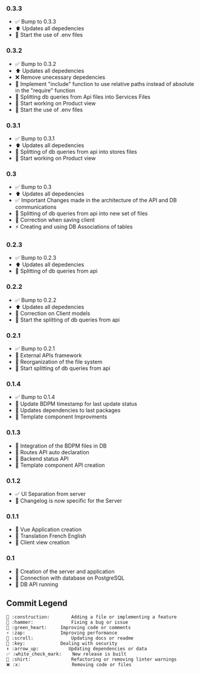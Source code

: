 ### 0.3.3
  - ✅ Bump to 0.3.3
  - ⬆️ Updates all depedencies
  - 🔑 Start the use of .env files

### 0.3.2
  - ✅ Bump to 0.3.2
  - ⬆️ Updates all depedencies
  - ❌ Remove unecessary depedencies
  - 👕 Implement "include" function to use relative paths instead of absolute in the "require" function
  - 🚧 Splitting db queries from Api files into Services Files
  - 🚧 Start working on Product view
  - 🔑 Start the use of .env files

### 0.3.1
  - ✅ Bump to 0.3.1
  - ⬆️ Updates all depedencies
  - 🚧 Splitting of db queries from api into stores files
  - 🚧 Start working on Product view

### 0.3
  - ✅ Bump to 0.3
  - ⬆️ Updates all depedencies
  - ✅ Important Changes made in the architecture of the API and DB communications
  - 🚧 Splitting of db queries from api into new set of files
  - 🔨 Correction when saving client
  - ⚡ Creating and using DB Associations of tables

### 0.2.3
  - ✅ Bump to 0.2.3
  - ⬆️ Updates all depedencies
  - 🚧 Splitting of db queries from api

### 0.2.2
  - ✅ Bump to 0.2.2
  - ⬆️ Updates all depedencies
  - 🔨 Correction on Client models
  - 🚧 Start the splitting of db queries from api

### 0.2.1
  - ✅ Bump to 0.2.1
  - 🚧 External APIs framework
  - 🚧 Reorganization of the file system
  - 🚧 Start splitting of db queries from api

### 0.1.4
  - ✅ Bump to 0.1.4
  - 🚧 Update BDPM timestamp for last update status
  - 🔁 Updates dependencies to last packages
  - 📜 Template component Improvments

### 0.1.3
  - 🚧 Integration of the BDPM files in DB
  - 💚 Routes API auto declaration
  - 💚 Backend status API
  - 📜 Template component API creation

### 0.1.2
  - ✅ UI Separation from server
  - 📜 Changelog is now specific for the Server

### 0.1.1
  - 🚧 Vue Application creation
  - 🚧 Translation French English
  - 🚧 Client view creation

### 0.1
  - 🚧 Creation of the server and application
  - 🚧 Connection with database on PostgreSQL
  - 🚧 DB API running


## Commit Legend
```
🚧 :construction:		Adding a file or implementing a feature
🔨 :hammer:				Fixing a bug or issue
💚 :green_heart:		Improving code or comments
⚡ :zap:				Improving performance
📜 :scroll:				Updating docs or readme
🔑 :key:				Dealing with security
⬆️ :arrow_up:			Updating dependencies or data
✅ :white_check_mark:	New release is built
👕 :shirt:				Refactoring or removing linter warnings
❌ :x:					Removing code or files
```